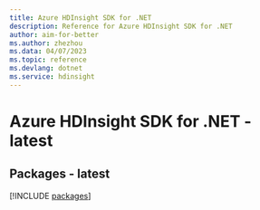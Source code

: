 ```yaml
---
title: Azure HDInsight SDK for .NET
description: Reference for Azure HDInsight SDK for .NET
author: aim-for-better
ms.author: zhezhou
ms.data: 04/07/2023
ms.topic: reference
ms.devlang: dotnet
ms.service: hdinsight
---
```

# Azure HDInsight SDK for .NET - latest
## Packages - latest
[!INCLUDE [packages](hdinsight-index.md)]